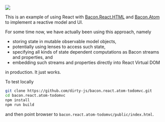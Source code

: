 [![](https://david-dm.org/dirty-js/bacon.react.atom-todomvc.svg)](https://david-dm.org/dirty-js/bacon.react.atom-todomvc)

This is an example of using React with
[Bacon.React.HTML](https://github.com/dirty-js/bacon.react.html) and
[Bacon.Atom](https://github.com/dirty-js/bacon.atom) to implement a reactive
model and UI.

For some time now, we have actually been using this approach, namely

* storing state in mutable observable model objects,
* potentially using lenses to access such state,
* specifying all kinds of state dependent computations as Bacon streams and
  properties, and
* embedding such streams and properties directly into React Virtual DOM

in production.  It just works.

To test locally

```bash
git clone https://github.com/dirty-js/bacon.react.atom-todomvc.git
cd bacon.react.atom-todomvc
npm install
npm run build
```

and then point browser to `bacon.react.atom-todomvc/public/index.html`.
